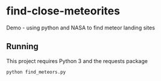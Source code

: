# find-close-meteorites
Demo - using python and NASA to find meteor landing sites

## Running
This project requires Python 3 and the requests package

`python find_meteors.py`
